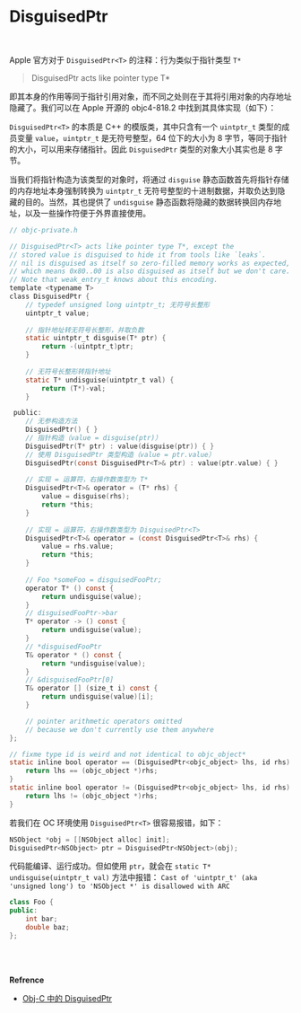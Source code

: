 # DisguisedPtr


<br>

Apple 官方对于 `DisguisedPtr<T>` 的注释：行为类似于指针类型 `T*`

> DisguisedPtr<T> acts like pointer type T*

即其本身的作用等同于指针引用对象，而不同之处则在于其将引用对象的内存地址隐藏了。我们可以在 Apple 开源的 objc4-818.2 中找到其具体实现（如下）：


`DisguisedPtr<T>` 的本质是 C++ 的模版类，其中只含有一个 `uintptr_t` 类型的成员变量 `value`，`uintptr_t` 是无符号整型，64 位下的大小为 8 字节，等同于指针的大小，可以用来存储指针。因此 `DisguisedPtr` 类型的对象大小其实也是 8 字节。

当我们将指针构造为该类型的对象时，将通过 `disguise` 静态函数首先将指针存储的内存地址本身强制转换为 `uintptr_t` 无符号整型的十进制数据，并取负达到隐藏的目的。当然，其也提供了 `undisguise` 静态函数将隐藏的数据转换回内存地址，以及一些操作符便于外界直接使用。

```Objective-C
// objc-private.h

// DisguisedPtr<T> acts like pointer type T*, except the 
// stored value is disguised to hide it from tools like `leaks`.
// nil is disguised as itself so zero-filled memory works as expected, 
// which means 0x80..00 is also disguised as itself but we don't care.
// Note that weak_entry_t knows about this encoding.
template <typename T>
class DisguisedPtr {
    // typedef unsigned long uintptr_t; 无符号长整形
    uintptr_t value;
    
    // 指针地址转无符号长整形，并取负数
    static uintptr_t disguise(T* ptr) {
        return -(uintptr_t)ptr;
    }
    
    // 无符号长整形转指针地址
    static T* undisguise(uintptr_t val) {
        return (T*)-val;
    }

 public:
    // 无参构造方法
    DisguisedPtr() { }
    // 指针构造（value = disguise(ptr)）
    DisguisedPtr(T* ptr) : value(disguise(ptr)) { }
    // 使用 DisguisedPtr 类型构造（value = ptr.value）
    DisguisedPtr(const DisguisedPtr<T>& ptr) : value(ptr.value) { }
    
    // 实现 = 运算符，右操作数类型为 T*
    DisguisedPtr<T>& operator = (T* rhs) {
        value = disguise(rhs);
        return *this;
    }
    
    // 实现 = 运算符，右操作数类型为 DisguisedPtr<T>
    DisguisedPtr<T>& operator = (const DisguisedPtr<T>& rhs) {
        value = rhs.value;
        return *this;
    }
    
    // Foo *someFoo = disguisedFooPtr;
    operator T* () const {
        return undisguise(value);
    }
    // disguisedFooPtr->bar
    T* operator -> () const { 
        return undisguise(value);
    }
    // *disguisedFooPtr
    T& operator * () const { 
        return *undisguise(value);
    }
    // &disguisedFooPtr[0]
    T& operator [] (size_t i) const {
        return undisguise(value)[i];
    }

    // pointer arithmetic operators omitted 
    // because we don't currently use them anywhere
};

// fixme type id is weird and not identical to objc_object*
static inline bool operator == (DisguisedPtr<objc_object> lhs, id rhs) {
    return lhs == (objc_object *)rhs;
}
static inline bool operator != (DisguisedPtr<objc_object> lhs, id rhs) {
    return lhs != (objc_object *)rhs;
}
```


若我们在 OC 环境使用 `DisguisedPtr<T>` 很容易报错，如下：

```Objective-C
NSObject *obj = [[NSObject alloc] init];
DisguisedPtr<NSObject> ptr = DisguisedPtr<NSObject>(obj);
```

代码能编译、运行成功。但如使用 `ptr`，就会在 `static T* undisguise(uintptr_t val)` 方法中报错： `Cast of 'uintptr_t' (aka 'unsigned long') to 'NSObject *' is disallowed with ARC`




```C++
class Foo {
public:
    int bar;
    double baz;
};
```


<br>



<br>

**Refrence**

- [Obj-C 中的 DisguisedPtr](https://kingcos.me/posts/2021/disguised_ptr_in_objc/)

<br>